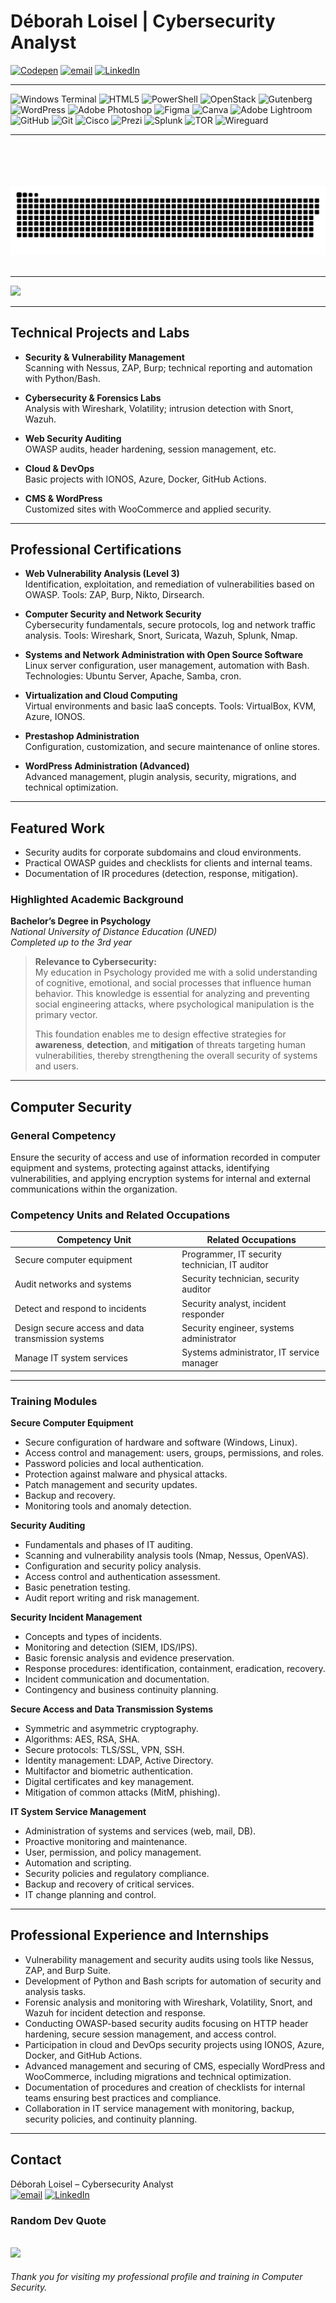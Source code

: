 # Déborah Loisel | Cybersecurity Analyst

[![Codepen](https://img.shields.io/badge/Codepen-000000?logo=codepen&logoColor=white)](https://codepen.io/DEBBKL) [![email](https://img.shields.io/badge/Email-D14836?logo=gmail&logoColor=white)](mailto:chinfalosteam@gmail.com)  [![LinkedIn](https://img.shields.io/badge/LinkedIn-%230077B5.svg?logo=linkedin&logoColor=white)](https://linkedin.com/in/deborah-loisel)

---
![Windows Terminal](https://img.shields.io/badge/Windows%20Terminal-%234D4D4D.svg?style=for-the-badge&logo=windows-terminal&logoColor=white) ![HTML5](https://img.shields.io/badge/html5-%23E34F26.svg?style=for-the-badge&logo=html5&logoColor=white) ![PowerShell](https://img.shields.io/badge/PowerShell-%235391FE.svg?style=for-the-badge&logo=powershell&logoColor=white) ![OpenStack](https://img.shields.io/badge/Openstack-%23f01742.svg?style=for-the-badge&logo=openstack&logoColor=white) ![Gutenberg](https://img.shields.io/badge/gutenberg-%23077CB2.svg?style=for-the-badge&logo=gutenberg&logoColor=white) ![WordPress](https://img.shields.io/badge/WordPress-%23117AC9.svg?style=for-the-badge&logo=WordPress&logoColor=white) ![Adobe Photoshop](https://img.shields.io/badge/adobe%20photoshop-%2331A8FF.svg?style=for-the-badge&logo=adobe%20photoshop&logoColor=white) ![Figma](https://img.shields.io/badge/figma-%23F24E1E.svg?style=for-the-badge&logo=figma&logoColor=white) ![Canva](https://img.shields.io/badge/Canva-%2300C4CC.svg?style=for-the-badge&logo=Canva&logoColor=white) ![Adobe Lightroom](https://img.shields.io/badge/Adobe%20Lightroom-31A8FF.svg?style=for-the-badge&logo=Adobe%20Lightroom&logoColor=white) ![GitHub](https://img.shields.io/badge/github-%23121011.svg?style=for-the-badge&logo=github&logoColor=white) ![Git](https://img.shields.io/badge/git-%23F05033.svg?style=for-the-badge&logo=git&logoColor=white) ![Cisco](https://img.shields.io/badge/cisco-%23049fd9.svg?style=for-the-badge&logo=cisco&logoColor=black) ![Prezi](https://img.shields.io/badge/Prezi-%23000000.svg?style=for-the-badge&logo=Prezi&logoColor=white) ![Splunk](https://img.shields.io/badge/splunk-%23000000.svg?style=for-the-badge&logo=splunk&logoColor=white) ![TOR](https://img.shields.io/badge/tor-%237E4798.svg?style=for-the-badge&logo=tor-project&logoColor=white) ![Wireguard](https://img.shields.io/badge/wireguard-%2388171A.svg?style=for-the-badge&logo=wireguard&logoColor=white)

---

<br><picture><br>  <source media="(prefers-color-scheme: dark)" srcset="https://raw.githubusercontent.com/DEBBKL/DEBBKL/output/github-snake-dark.svg" /><br>  <source media="(prefers-color-scheme: light)" srcset="https://raw.githubusercontent.com/DEBBKL/DEBBKL/output/github-snake.svg" /><br>  <img alt="github-snake" src="https://raw.githubusercontent.com/DEBBKL/DEBBKL/output/github-snake.svg" /><br></picture><br>

---

![](https://github-readme-stats.vercel.app/api/top-langs/?username=DEBBKL&theme=default&hide_border=true&include_all_commits=true&count_private=false&layout=compact)

---

## Technical Projects and Labs

- **Security & Vulnerability Management**  
  Scanning with Nessus, ZAP, Burp; technical reporting and automation with Python/Bash.

- **Cybersecurity & Forensics Labs**  
  Analysis with Wireshark, Volatility; intrusion detection with Snort, Wazuh.

- **Web Security Auditing**  
  OWASP audits, header hardening, session management, etc.

- **Cloud & DevOps**  
  Basic projects with IONOS, Azure, Docker, GitHub Actions.

- **CMS & WordPress**  
  Customized sites with WooCommerce and applied security.

---

## Professional Certifications

- **Web Vulnerability Analysis (Level 3)**  
  Identification, exploitation, and remediation of vulnerabilities based on OWASP. Tools: ZAP, Burp, Nikto, Dirsearch.

- **Computer Security and Network Security**  
  Cybersecurity fundamentals, secure protocols, log and network traffic analysis. Tools: Wireshark, Snort, Suricata, Wazuh, Splunk, Nmap.

- **Systems and Network Administration with Open Source Software**  
  Linux server configuration, user management, automation with Bash. Technologies: Ubuntu Server, Apache, Samba, cron.

- **Virtualization and Cloud Computing**  
  Virtual environments and basic IaaS concepts. Tools: VirtualBox, KVM, Azure, IONOS.

- **Prestashop Administration**  
  Configuration, customization, and secure maintenance of online stores.

- **WordPress Administration (Advanced)**  
  Advanced management, plugin analysis, security, migrations, and technical optimization.

---

## Featured Work

- Security audits for corporate subdomains and cloud environments.  
- Practical OWASP guides and checklists for clients and internal teams.  
- Documentation of IR procedures (detection, response, mitigation).

### Highlighted Academic Background

**Bachelor’s Degree in Psychology**  
*National University of Distance Education (UNED)*  
_Completed up to the 3rd year_

> **Relevance to Cybersecurity:**  
> My education in Psychology provided me with a solid understanding of cognitive, emotional, and social processes that influence human behavior. This knowledge is essential for analyzing and preventing social engineering attacks, where psychological manipulation is the primary vector.  
>  
> This foundation enables me to design effective strategies for **awareness**, **detection**, and **mitigation** of threats targeting human vulnerabilities, thereby strengthening the overall security of systems and users.

---

## Computer Security

### General Competency  
Ensure the security of access and use of information recorded in computer equipment and systems, protecting against attacks, identifying vulnerabilities, and applying encryption systems for internal and external communications within the organization.

### Competency Units and Related Occupations

| Competency Unit                                   | Related Occupations                                   |
|-------------------------------------------------|-----------------------------------------------------|
| Secure computer equipment                        | Programmer, IT security technician, IT auditor      |
| Audit networks and systems                       | Security technician, security auditor                |
| Detect and respond to incidents                  | Security analyst, incident responder                  |
| Design secure access and data transmission systems | Security engineer, systems administrator             |
| Manage IT system services                        | Systems administrator, IT service manager            |

---

### Training Modules

**Secure Computer Equipment**  
- Secure configuration of hardware and software (Windows, Linux).  
- Access control and management: users, groups, permissions, and roles.  
- Password policies and local authentication.  
- Protection against malware and physical attacks.  
- Patch management and security updates.  
- Backup and recovery.  
- Monitoring tools and anomaly detection.

**Security Auditing**  
- Fundamentals and phases of IT auditing.  
- Scanning and vulnerability analysis tools (Nmap, Nessus, OpenVAS).  
- Configuration and security policy analysis.  
- Access control and authentication assessment.  
- Basic penetration testing.  
- Audit report writing and risk management.

**Security Incident Management**  
- Concepts and types of incidents.  
- Monitoring and detection (SIEM, IDS/IPS).  
- Basic forensic analysis and evidence preservation.  
- Response procedures: identification, containment, eradication, recovery.  
- Incident communication and documentation.  
- Contingency and business continuity planning.

**Secure Access and Data Transmission Systems**  
- Symmetric and asymmetric cryptography.  
- Algorithms: AES, RSA, SHA.  
- Secure protocols: TLS/SSL, VPN, SSH.  
- Identity management: LDAP, Active Directory.  
- Multifactor and biometric authentication.  
- Digital certificates and key management.  
- Mitigation of common attacks (MitM, phishing).

**IT System Service Management**  
- Administration of systems and services (web, mail, DB).  
- Proactive monitoring and maintenance.  
- User, permission, and policy management.  
- Automation and scripting.  
- Security policies and regulatory compliance.  
- Backup and recovery of critical services.  
- IT change planning and control.

---

## Professional Experience and Internships

- Vulnerability management and security audits using tools like Nessus, ZAP, and Burp Suite.  
- Development of Python and Bash scripts for automation of security and analysis tasks.  
- Forensic analysis and monitoring with Wireshark, Volatility, Snort, and Wazuh for incident detection and response.  
- Conducting OWASP-based security audits focusing on HTTP header hardening, secure session management, and access control.  
- Participation in cloud and DevOps security projects using IONOS, Azure, Docker, and GitHub Actions.  
- Advanced management and securing of CMS, especially WordPress and WooCommerce, including migrations and technical optimization.  
- Documentation of procedures and creation of checklists for internal teams ensuring best practices and compliance.  
- Collaboration in IT service management with monitoring, backup, security policies, and continuity planning.

---

## Contact

Déborah Loisel – Cybersecurity Analyst  
[![email](https://img.shields.io/badge/Email-D14836?logo=gmail&logoColor=white)](mailto:soydeborahloisel@gmail.com)  [![LinkedIn](https://img.shields.io/badge/LinkedIn-%230077B5.svg?logo=linkedin&logoColor=white)](https://linkedin.com/in/deborah-loisel)

### Random Dev Quote
![](https://quotes-github-readme.vercel.app/api?type=vetical&theme=light)
---

*Thank you for visiting my professional profile and training in Computer Security.*
